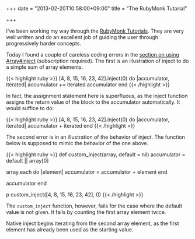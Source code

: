 +++
date = "2013-02-20T10:58:00+09:00"
title = "The RubyMonk Tutorial"

+++

I've been working my way through the [RubyMonk Tutorials](http://rubymonk.com/learning/books).
They are very well written and do an excellent job of guiding the user through progressively harder concepts.

Today I found a couple of careless coding errors in the [section on using Array#inject](http://rubymonk.com/learning/books/4/chapters/44-collections/lessons/98-iterate-filtrate-and-transform) (subscription required).  The first is an illustration of inject to do a simple sum of array elements.

{{< highlight ruby >}}
[4, 8, 15, 16, 23, 42].inject(0) do |accumulator, iterated|
  accumulator += iterated
  accumulator
end
{{< /highlight >}}

In fact, the assignment statement here is superfluous, as the inject
function assigns the return value of the block to the accumulator automatically.
It would suffice to do:

{{< highlight ruby >}}
[4, 8, 15, 16, 23, 42].inject(0) do |accumulator, iterated|
  accumulator + iterated
end
{{< /highlight >}}

The second error is in an illustration of the behavior of inject.
The function below is supposed to mimic the behavior of the one above.

{{< highlight ruby >}}
def custom_inject(array, default = nil)
  accumulator = default || array[0]

  array.each do |element|
    accumulator = accumulator + element
  end

  accumulator
end

p custom_inject([4, 8, 15, 16, 23, 42], 0)
{{< /highlight >}}

The `custom_inject` function, however, fails for the case where the default value is not given.  It fails by counting the first array element twice.

Native inject begins iterating from the second array element, as the first element has already been used as the starting value.
